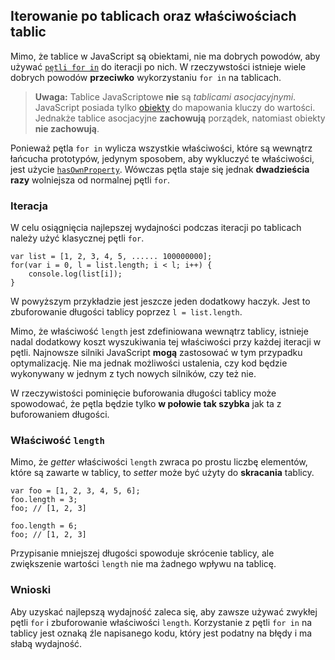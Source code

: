 ## Iterowanie po tablicach oraz właściwościach tablic

Mimo, że tablice w JavaScript są obiektami, nie ma dobrych powodów, aby używać 
[`pętli for in`](#object.forinloop) do iteracji po nich. W rzeczywstości istnieje 
wiele dobrych powodów **przeciwko** wykorzystaniu `for in` na tablicach.

> **Uwaga:** Tablice JavaScriptowe **nie** są *tablicami asocjacyjnymi*. JavaScript
> posiada tylko [obiekty](#object.general) do mapowania kluczy do wartości. Jednakże 
> tablice asocjacyjne **zachowują** porządek, natomiast obiekty **nie zachowują**.

Ponieważ pętla `for in` wylicza wszystkie właściwości, które są wewnątrz 
łańcucha prototypów, jedynym sposobem, aby wykluczyć te właściwości, jest użycie 
[`hasOwnProperty`](#object.hasownproperty). Wówczas pętla staje się jednak
**dwadzieścia razy** wolniejsza od normalnej pętli `for`.

### Iteracja

W celu osiągnięcia najlepszej wydajności podczas iteracji po tablicach należy 
użyć klasycznej pętli `for`.

    var list = [1, 2, 3, 4, 5, ...... 100000000];
    for(var i = 0, l = list.length; i < l; i++) {
        console.log(list[i]);
    }

W powyższym przykładzie jest jeszcze jeden dodatkowy haczyk. Jest to zbuforowanie 
długości tablicy poprzez `l = list.length`.

Mimo, że właściwość `length` jest zdefiniowana wewnątrz tablicy, istnieje nadal 
dodatkowy koszt wyszukiwania tej właściwości przy każdej iteracji w pętli. 
Najnowsze silniki JavaScript **mogą** zastosować w tym 
przypadku optymalizację. Nie ma jednak możliwości ustalenia, czy kod będzie wykonywany w jednym 
z tych nowych silników, czy też nie.

W rzeczywistości pominięcie buforowania długości tablicy może spowodować, że pętla 
będzie tylko **w połowie tak szybka** jak ta z buforowaniem długości.

### Właściwość `length`

Mimo, że *getter* właściwości `length` zwraca po prostu liczbę elementów, które są 
zawarte w tablicy, to *setter* może być użyty do **skracania** tablicy.

    var foo = [1, 2, 3, 4, 5, 6];
    foo.length = 3;
    foo; // [1, 2, 3]

    foo.length = 6;
    foo; // [1, 2, 3]

Przypisanie mniejszej długości spowoduje skrócenie tablicy, ale zwiększenie wartości 
`length` nie ma żadnego wpływu na tablicę.

### Wnioski

Aby uzyskać najlepszą wydajność zaleca się, aby zawsze używać zwykłej pętli `for`
i zbuforowanie właściwości `length`. Korzystanie z pętli `for in` na tablicy jest 
oznaką źle napisanego kodu, który jest podatny na błędy i ma słabą wydajność.

